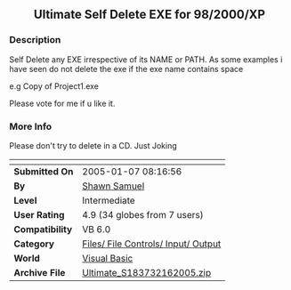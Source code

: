 ﻿<div align="center">

## Ultimate Self Delete EXE for 98/2000/XP


</div>

### Description

Self Delete any EXE irrespective of its NAME or PATH. As some examples i have seen do not delete the exe if the exe name contains space

e.g Copy of Project1.exe

Please vote for me if u like it.
 
### More Info
 
Please don't try to delete in a CD. Just Joking


<span>             |<span>
---                |---
**Submitted On**   |2005-01-07 08:16:56
**By**             |[Shawn Samuel](https://github.com/Planet-Source-Code/PSCIndex/blob/master/ByAuthor/shawn-samuel.md)
**Level**          |Intermediate
**User Rating**    |4.9 (34 globes from 7 users)
**Compatibility**  |VB 6\.0
**Category**       |[Files/ File Controls/ Input/ Output](https://github.com/Planet-Source-Code/PSCIndex/blob/master/ByCategory/files-file-controls-input-output__1-3.md)
**World**          |[Visual Basic](https://github.com/Planet-Source-Code/PSCIndex/blob/master/ByWorld/visual-basic.md)
**Archive File**   |[Ultimate\_S183732162005\.zip](https://github.com/Planet-Source-Code/shawn-samuel-ultimate-self-delete-exe-for-98-2000-xp__1-58139/archive/master.zip)








